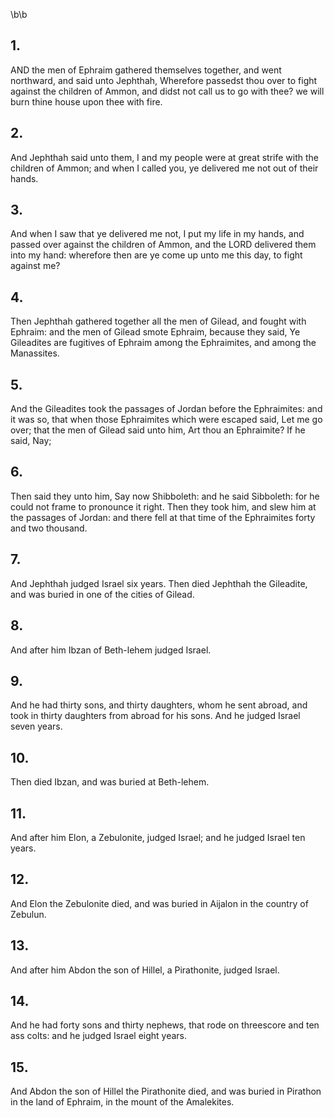 \b\b
## 1.
AND the men of Ephraim gathered themselves together, and went northward, and said unto Jephthah, Wherefore passedst thou over to fight against the children of Ammon, and didst not call us to go with thee?  we will burn thine house upon thee with fire.
## 2.
And Jephthah said unto them, I and my people were at great strife with the children of Ammon; and when I called you, ye delivered me not out of their hands.
## 3.
And when I saw that ye delivered me not, I put my life in my hands, and passed over against the children of Ammon, and the LORD delivered them into my hand: wherefore then are ye come up unto me this day, to fight against me?
## 4.
Then Jephthah gathered together all the men of Gilead, and fought with Ephraim: and the men of Gilead smote Ephraim, because they said, Ye Gileadites are fugitives of Ephraim among the Ephraimites, and among the Manassites.
## 5.
And the Gileadites took the passages of Jordan before the Ephraimites: and it was so, that when those Ephraimites which were escaped said, Let me go over; that the men of Gilead said unto him, Art thou an Ephraimite?  If he said, Nay;
## 6.
Then said they unto him, Say now Shibboleth: and he said Sibboleth: for he could not frame to pronounce it right.  Then they took him, and slew him at the passages of Jordan: and there fell at that time of the Ephraimites forty and two thousand.
## 7.
And Jephthah judged Israel six years.  Then died Jephthah the Gileadite, and was buried in one of the cities of Gilead.
## 8.
And after him Ibzan of Beth-lehem judged Israel.
## 9.
And he had thirty sons, and thirty daughters, whom he sent abroad, and took in thirty daughters from abroad for his sons.  And he judged Israel seven years.
## 10.
Then died Ibzan, and was buried at Beth-lehem.
## 11.
And after him Elon, a Zebulonite, judged Israel; and he judged Israel ten years.
## 12.
And Elon the Zebulonite died, and was buried in Aijalon in the country of Zebulun.
## 13.
And after him Abdon the son of Hillel, a Pirathonite, judged Israel.
## 14.
And he had forty sons and thirty nephews, that rode on threescore and ten ass colts: and he judged Israel eight years.
## 15.
And Abdon the son of Hillel the Pirathonite died, and was buried in Pirathon in the land of Ephraim, in the mount of the Amalekites.
